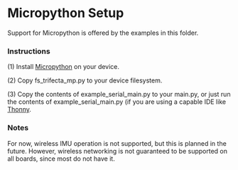 # Micropython Setup #

Support for Micropython is offered by the examples in this folder.


### Instructions ###

(1) Install <a href="https://micropython.org/download/">Micropython</a> on your device.

(2) Copy fs_trifecta_mp.py to your device filesystem.

(3) Copy the contents of example_serial_main.py to your main.py, or just run the contents of example_serial_main.py (if you are using a capable IDE like <a href="https://thonny.org/">Thonny</a>.


### Notes ###

For now, wireless IMU operation is not supported, but this is planned in the future.
However, wireless networking is not guaranteed to be supported on all boards, since most do not have it.
